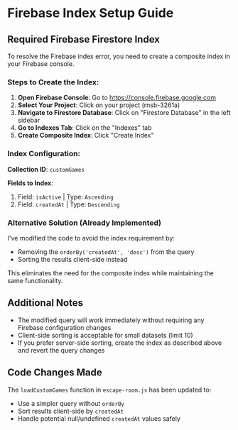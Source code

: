 # Firebase Index Setup Guide

## Required Firebase Firestore Index

To resolve the Firebase index error, you need to create a composite index in your Firebase console.

### Steps to Create the Index:

1. **Open Firebase Console**: Go to https://console.firebase.google.com
2. **Select Your Project**: Click on your project (rnsb-3261a)
3. **Navigate to Firestore Database**: Click on "Firestore Database" in the left sidebar
4. **Go to Indexes Tab**: Click on the "Indexes" tab
5. **Create Composite Index**: Click "Create Index"

### Index Configuration:

**Collection ID**: `customGames`

**Fields to Index**:
1. Field: `isActive` | Type: `Ascending`
2. Field: `createdAt` | Type: `Descending`

### Alternative Solution (Already Implemented)

I've modified the code to avoid the index requirement by:
- Removing the `orderBy('createdAt', 'desc')` from the query
- Sorting the results client-side instead

This eliminates the need for the composite index while maintaining the same functionality.

## Additional Notes

- The modified query will work immediately without requiring any Firebase configuration changes
- Client-side sorting is acceptable for small datasets (limit 10)
- If you prefer server-side sorting, create the index as described above and revert the query changes

## Code Changes Made

The `loadCustomGames` function in `escape-room.js` has been updated to:
- Use a simpler query without `orderBy`
- Sort results client-side by `createdAt`
- Handle potential null/undefined `createdAt` values safely